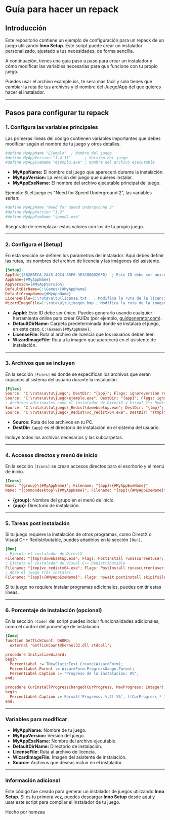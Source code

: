
# Guía para hacer un repack

## Introducción
Este repositorio contiene un ejemplo de configuración para un repack de un juego utilizando **Inno Setup**. Este script puede crear un instalador personalizado, ajustado a tus necesidades, de forma sencilla.

A continuación, tienes una guía paso a paso para crear un instalador y cómo modificar las variables necesarias para que funcione con tu propio juego.

Puedes usar el archivo example.iss, te sera mas facil y solo tienes que cambiar la ruta de tus archivos y el nombre del Juego/App del que quieres hacer el instalador.

---

## Pasos para configurar tu repack

### **1. Configura las variables principales**
Las primeras líneas del código contienen variables importantes que debes modificar según el nombre de tu juego y otros detalles.

```ini
#define MyAppName "Ejemplo"  ; Nombre del juego
#define MyAppVersion "1.4.11"      ; Versión del juego
#define MyAppExeName "ejemplo.exe" ; Nombre del archivo ejecutable
```

- **MyAppName:** El nombre del juego que aparecerá durante la instalación.  
- **MyAppVersion:** La versión del juego que quieres instalar.  
- **MyAppExeName:** El nombre del archivo ejecutable principal del juego.  

Ejemplo: Si el juego es "Need for Speed Underground 2", las variables serían:  

```ini
#define MyAppName "Need for Speed Underground 2"
#define MyAppVersion "1.2"
#define MyAppExeName "speed2.exe"
```

Asegúrate de reemplazar estos valores con los de tu propio juego.

---

### **2. Configura el [Setup]**
En esta sección se definen los parámetros del instalador. Aquí debes definir las rutas, los nombres del archivo de licencia y las imágenes del asistente.

```ini
[Setup]
AppId={{5626BECA-2A45-49C4-85F6-3E3C8B0D26F0}  ; Este ID debe ser único
AppName={#MyAppName}
AppVersion={#MyAppVersion}
DefaultDirName=C:\Games\{#MyAppName}
DefaultGroupName={#MyAppName}
LicenseFile=C:\ruta\a\tu\license.txt   ; Modifica la ruta de la licencia
WizardImageFile=C:\ruta\a\tu\imagen.bmp ; Modifica la ruta de la imagen
```

- **AppId:** Este ID debe ser único. Puedes generarlo usando cualquier herramienta online para crear GUIDs (por ejemplo, [guidgenerator.com](https://guidgenerator.com)).  
- **DefaultDirName:** Carpeta predeterminada donde se instalará el juego, en este caso, `C:\Games\{#MyAppName}`.  
- **LicenseFile:** Ruta al archivo de licencia que los usuarios deben leer.  
- **WizardImageFile:** Ruta a la imagen que aparecerá en el asistente de instalación.  

---

### **3. Archivos que se incluyen**
En la sección `[Files]` es donde se especifican los archivos que serán copiados al sistema del usuario durante la instalación.

```ini
[Files]
Source: "C:\ruta\a\tu\juego"; DestDir: "{app}"; Flags: ignoreversion recursesubdirs createallsubdirs
Source: "C:\ruta\a\tu\juego\ejemplo.exe"; DestDir: "{app}"; Flags: ignoreversion
; Archivos adicionales como el instalador de DirectX y Visual C++ Redistributable
Source: "C:\ruta\a\tu\juego\_Redist\dxwebsetup.exe"; DestDir: "{tmp}"; Flags: deleteafterinstall
Source: "C:\ruta\a\tu\juego\_Redist\vc_redistx64.exe"; DestDir: "{tmp}"; Flags: deleteafterinstall
```

- **Source:** Ruta de los archivos en tu PC.  
- **DestDir:** `{app}` es el directorio de instalación en el sistema del usuario.  

Incluye todos los archivos necesarios y las subcarpetas.  

---

### **4. Accesos directos y menú de inicio**
En la sección `[Icons]` se crean accesos directos para el escritorio y el menú de inicio.

```ini
[Icons]
Name: "{group}\{#MyAppName}"; Filename: "{app}\{#MyAppExeName}"
Name: "{commondesktop}\{#MyAppName}"; Filename: "{app}\{#MyAppExeName}"; Tasks: desktopicon
```

- **{group}:** Nombre del grupo en el menú de inicio.  
- **{app}:** Directorio de instalación.  

---

### **5. Tareas post instalación**
Si tu juego requiere la instalación de otros programas, como DirectX o Visual C++ Redistributable, puedes añadirlos en la sección `[Run]`.

```ini
[Run]
; Ejecuta el instalador de DirectX
Filename: "{tmp}\dxwebsetup.exe"; Flags: PostInstall runascurrentuser; Description: "Instalar DirectX"
; Ejecuta el instalador de Visual C++ Redistributable
Filename: "{tmp}vc_redistx64.exe"; Flags: PostInstall runascurrentuser; Description: "Instalar Visual C++ Redistributable"
; Abre el juego tras instalar.
Filename: "{app}\{#MyAppExeName}"; Flags: nowait postinstall skipifsilent; Description: "{cm:LaunchProgram,{#StringChange(MyAppName, '&', '&&')}}"
```

Si tu juego no requiere instalar programas adicionales, puedes omitir estas líneas.

---

### **6. Porcentaje de instalación (opcional)**
En la sección `[Code]` del script puedes incluir funcionalidades adicionales, como el control del porcentaje de instalación.

```ini
[Code]
function GetTickCount: DWORD;
  external 'GetTickCount@kernel32.dll stdcall';

procedure InitializeWizard;
begin
  PercentLabel := TNewStaticText.Create(WizardForm);
  PercentLabel.Parent := WizardForm.ProgressGauge.Parent;
  PercentLabel.Caption := "Progreso de la instalación: 0%";
end;

procedure CurInstallProgressChanged(CurProgress, MaxProgress: Integer);
begin
  PercentLabel.Caption := Format('Progreso: %.2f %%', [(CurProgress * 100.0) / MaxProgress]);
end;
```

---

### **Variables para modificar**
- **MyAppName:** Nombre de tu juego.  
- **MyAppVersion:** Versión del juego.  
- **MyAppExeName:** Nombre del archivo ejecutable.  
- **DefaultDirName:** Directorio de instalación.  
- **LicenseFile:** Ruta al archivo de licencia.  
- **WizardImageFile:** Imagen del asistente de instalación.  
- **Source:** Archivos que deseas incluir en el instalador.  

---

### **Información adicional**
Este código fue creado para generar un instalador de juegos utilizando **Inno Setup**. Si es tu primera vez, puedes descargar **Inno Setup** desde [aquí](https://jrsoftware.org/isdl.php) y usar este script para compilar el instalador de tu juego.

Hecho por hamzaa
